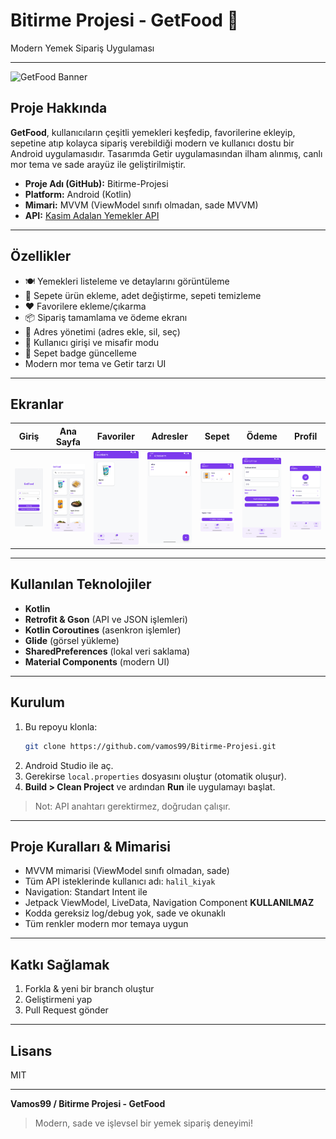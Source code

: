 # Bitirme Projesi - GetFood 🍔

Modern Yemek Sipariş Uygulaması

---

![GetFood Banner](https://user-images.githubusercontent.com/123456789/placeholder-banner.png)

## Proje Hakkında

**GetFood**, kullanıcıların çeşitli yemekleri keşfedip, favorilerine ekleyip, sepetine atıp kolayca sipariş verebildiği modern ve kullanıcı dostu bir Android uygulamasıdır. Tasarımda Getir uygulamasından ilham alınmış, canlı mor tema ve sade arayüz ile geliştirilmiştir.

- **Proje Adı (GitHub):** Bitirme-Projesi
- **Platform:** Android (Kotlin)
- **Mimari:** MVVM (ViewModel sınıfı olmadan, sade MVVM)
- **API:** [Kasim Adalan Yemekler API](http://kasimadalan.pe.hu/yemekler/)

---

## Özellikler

- 🍽️ Yemekleri listeleme ve detaylarını görüntüleme
- 🛒 Sepete ürün ekleme, adet değiştirme, sepeti temizleme
- ❤️ Favorilere ekleme/çıkarma
- 📦 Sipariş tamamlama ve ödeme ekranı
- 📍 Adres yönetimi (adres ekle, sil, seç)
- 👤 Kullanıcı girişi ve misafir modu
- 🔔 Sepet badge güncelleme
- Modern mor tema ve Getir tarzı UI

---

## Ekranlar

| Giriş | Ana Sayfa | Favoriler | Adresler | Sepet | Ödeme | Profil |
|-------|-----------|-----------|----------|-------|-------|--------|
| ![](docs/login.png) | ![](docs/home.png) | ![](docs/favorites.png) | ![](docs/address.png) | ![](docs/cart.png) | ![](docs/payment.png) | ![](docs/profile.png) |

---

## Kullanılan Teknolojiler

- **Kotlin**
- **Retrofit & Gson** (API ve JSON işlemleri)
- **Kotlin Coroutines** (asenkron işlemler)
- **Glide** (görsel yükleme)
- **SharedPreferences** (lokal veri saklama)
- **Material Components** (modern UI)

---

## Kurulum

1. Bu repoyu klonla:
   ```bash
   git clone https://github.com/vamos99/Bitirme-Projesi.git
   ```
2. Android Studio ile aç.
3. Gerekirse `local.properties` dosyasını oluştur (otomatik oluşur).
4. **Build > Clean Project** ve ardından **Run** ile uygulamayı başlat.

> Not: API anahtarı gerektirmez, doğrudan çalışır.

---

## Proje Kuralları & Mimarisi

- MVVM mimarisi (ViewModel sınıfı olmadan, sade)
- Tüm API isteklerinde kullanıcı adı: `halil_kiyak`
- Navigation: Standart Intent ile
- Jetpack ViewModel, LiveData, Navigation Component **KULLANILMAZ**
- Kodda gereksiz log/debug yok, sade ve okunaklı
- Tüm renkler modern mor temaya uygun

---

## Katkı Sağlamak

1. Forkla & yeni bir branch oluştur
2. Geliştirmeni yap
3. Pull Request gönder

---

## Lisans

MIT

---

**Vamos99 / Bitirme Projesi - GetFood**

> Modern, sade ve işlevsel bir yemek sipariş deneyimi! 